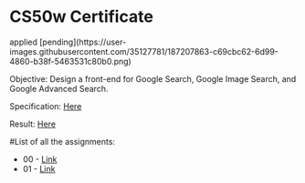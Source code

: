 <h1>CS50w Certificate</h1> applied [pending](https://user-images.githubusercontent.com/35127781/187207863-c69cbc62-6d99-4860-b38f-5463531c80b0.png)

Objective: Design a front-end for Google Search, Google Image Search, and Google Advanced Search.

Specification: [Here](https://cs50.harvard.edu/web/2020/projects/0/search/)

Result: [Here](https://asgherali.github.io/Project0/)


#List of all the assignments:
- 00 - [Link](https://github.com/AsgherAli/Project0)
- 01 - [Link](https://github.com/AsgherAli/Project1)
